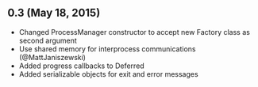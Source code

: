 ## 0.3 (May 18, 2015)

 * Changed ProcessManager constructor to accept new Factory class as second
   argument
 * Use shared memory for interprocess communications (@MattJaniszewski)
 * Added progress callbacks to Deferred
 * Added serializable objects for exit and error messages
